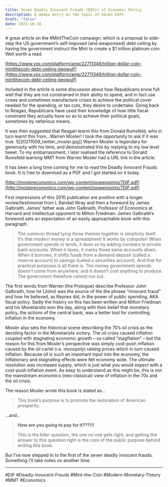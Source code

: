 ```yaml
---
title: Seven Deadly Innocent Frauds (DIFs) of Economic Policy
description: A memex entry on the topic of Seven DIFs
draft: "false"
date: 2021-10-10
---
```

A great article on the #MintTheCoin campaign; which is a proposal to side-step the US government’s self-imposed (and weaponised) debt ceiling by having the government instruct the Mint to create a $1 trillion platinum coin. Well worth a read.

[https://www.vox.com/platform/amp/22711346/trillion-dollar-coin-mintthecoin-debt-ceiling-beowulf](https://www.vox.com/platform/amp/22711346/trillion-dollar-coin-mintthecoin-debt-ceiling-beowulf)

Included in the article is some discussion about how Republicans know full well that they are not constrained in their ability to spend, and in fact use crises and sometimes manufacture crises to achieve the political cover needed for the spending, or tax cuts, they desire to undertake. Going back to Reagan, Republicans have used their knowledge of how little fiscal constraint they actually have so as to achieve their political goals, sometimes by nefarious means.

It was then suggested that Reagan learnt this from Donald Rumsfeld, who in turn learnt this from…Warren Mosler! I took the opportunity to ask if it was true.
![[20211009_twitter_mosler.jpg]]
Warren Mosler is legendary for generosity with his time, and demonstrated this by replying to my low level tweet. To my embarrassment, I later realised the reference to Donald Rumsfeld learning MMT from Warren Mosler had a URL link in the article.

It has been a long time coming for me to read the Deadly Innocent Frauds book. It is free to download as a PDF and I got started on it today.

[http://moslereconomics.com/wp-content/powerpoints/7DIF.pdf](http://moslereconomics.com/wp-content/powerpoints/7DIF.pdf)

First impressions of this 2010 publication are positive with a longer review/testimonial from L Randall Wray and then a foreword by James Galbraith. James’ father was John Galbraith, Professor of Economics at Harvard and intellectual opponent to Milton Friedman. James Galbraith’s foreword sets an expectation of an easily approachable book with this paragraph.

> The common thread tying these themes together is simplicity itself. It’s that modern money is a spreadsheet! It works by computer! When government spends or lends, it does so by adding numbers to private bank accounts. When it taxes, it marks those same accounts down. When it borrows, it shifts funds from a demand deposit (called a reserve account) to savings (called a securities account). And that for practical purposes is all there is. The money government spends doesn’t come from anywhere, and it doesn’t cost anything to produce. The government therefore cannot run out.

The first words from Warren (the Prologue) describe Professor John Galbraith, how he (John) was the source of the the phrase “innocent fraud” and how he believed, as Keynes did, in the power of public spending, AKA fiscal policy. Sadly the history on this has been written and Milton Friedman and his Monetarists won the day, along with their belief that monetary policy, the actions of the central bank, was a better tool for controlling inflation in the economy.

Mosler also sets the historical scene describing the 70’s oil crisis as the deciding factor in the Monetarists victory. The oil crisis caused inflation coupled with stagnating economic growth – so called “stagflation” – but the reason for this from Mosler’s perspective was simply cost-push inflation caused by the oil cartel (i.e. monopoly) raising prices which in turn caused inflation. Because oil is such an important input into the economy, the inflationary and stagnating effects were felt economy wide. The ultimate resolution was increased supply, which is just what you would expect with a cost-push inflation event. As easy to understand as this might be, this is not the mainstream economics (neo-classical) view of inflation in the 70s and the oil crisis.

The reason Mosler wrote this book is stated as…

> This book’s purpose is to promote the restoration of American prosperity.

…and…

> **How are you going to pay for it???!!!**
> 
> This is the killer question, the one no one gets right, and getting the answer to this question right is the core of the public purpose behind writing this book.

But I’ve now stepped in to the first of the seven deadly innocent frauds. Something I’ll take notes on another time.

---
#DIF #Deadly-Innocent-Frauds #Mint-the-Coin #Modern-Monetary-Theory #MMT #Economics 
